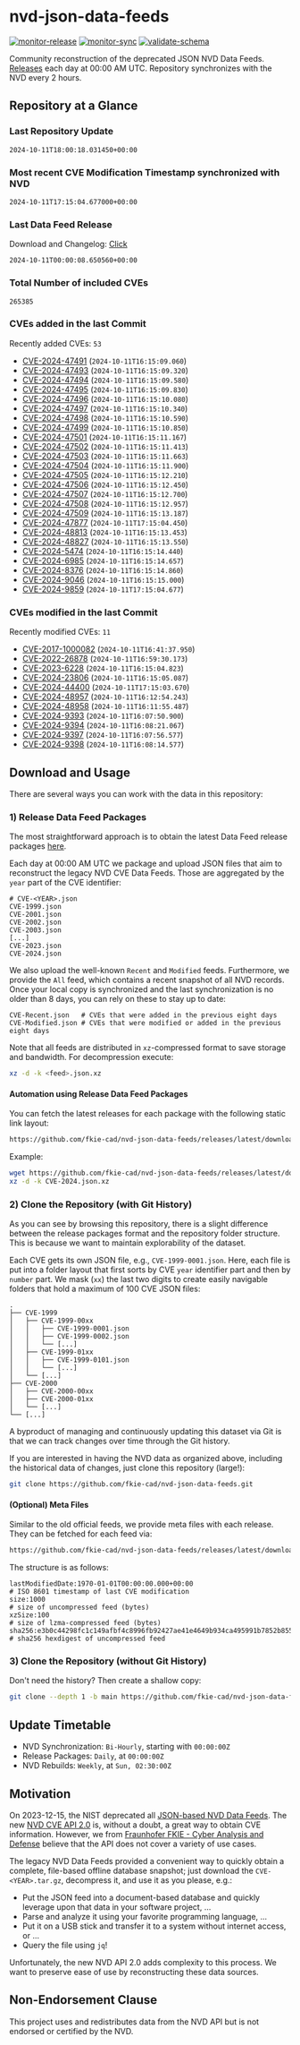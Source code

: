# nvd-json-data-feeds

[![monitor-release](https://github.com/fkie-cad/nvd-json-data-feeds/actions/workflows/monitor_release.yml/badge.svg)](https://github.com/fkie-cad/nvd-json-data-feeds/actions/workflows/monitor_release.yml)
[![monitor-sync](https://github.com/fkie-cad/nvd-json-data-feeds/actions/workflows/monitor_sync.yml/badge.svg)](https://github.com/fkie-cad/nvd-json-data-feeds/actions/workflows/monitor_sync.yml)
[![validate-schema](https://github.com/fkie-cad/nvd-json-data-feeds/actions/workflows/validate_schema.yml/badge.svg)](https://github.com/fkie-cad/nvd-json-data-feeds/actions/workflows/validate_schema.yml)

Community reconstruction of the deprecated JSON NVD Data Feeds.
[Releases](https://github.com/fkie-cad/nvd-json-data-feeds/releases/latest) each day at 00:00 AM UTC.
Repository synchronizes with the NVD every 2 hours.

## Repository at a Glance

### Last Repository Update

```plain
2024-10-11T18:00:18.031450+00:00
```

### Most recent CVE Modification Timestamp synchronized with NVD

```plain
2024-10-11T17:15:04.677000+00:00
```

### Last Data Feed Release

Download and Changelog: [Click](https://github.com/fkie-cad/nvd-json-data-feeds/releases/latest)

```plain
2024-10-11T00:00:08.650560+00:00
```

### Total Number of included CVEs

```plain
265385
```

### CVEs added in the last Commit

Recently added CVEs: `53`

- [CVE-2024-47491](CVE-2024/CVE-2024-474xx/CVE-2024-47491.json) (`2024-10-11T16:15:09.060`)
- [CVE-2024-47493](CVE-2024/CVE-2024-474xx/CVE-2024-47493.json) (`2024-10-11T16:15:09.320`)
- [CVE-2024-47494](CVE-2024/CVE-2024-474xx/CVE-2024-47494.json) (`2024-10-11T16:15:09.580`)
- [CVE-2024-47495](CVE-2024/CVE-2024-474xx/CVE-2024-47495.json) (`2024-10-11T16:15:09.830`)
- [CVE-2024-47496](CVE-2024/CVE-2024-474xx/CVE-2024-47496.json) (`2024-10-11T16:15:10.080`)
- [CVE-2024-47497](CVE-2024/CVE-2024-474xx/CVE-2024-47497.json) (`2024-10-11T16:15:10.340`)
- [CVE-2024-47498](CVE-2024/CVE-2024-474xx/CVE-2024-47498.json) (`2024-10-11T16:15:10.590`)
- [CVE-2024-47499](CVE-2024/CVE-2024-474xx/CVE-2024-47499.json) (`2024-10-11T16:15:10.850`)
- [CVE-2024-47501](CVE-2024/CVE-2024-475xx/CVE-2024-47501.json) (`2024-10-11T16:15:11.167`)
- [CVE-2024-47502](CVE-2024/CVE-2024-475xx/CVE-2024-47502.json) (`2024-10-11T16:15:11.413`)
- [CVE-2024-47503](CVE-2024/CVE-2024-475xx/CVE-2024-47503.json) (`2024-10-11T16:15:11.663`)
- [CVE-2024-47504](CVE-2024/CVE-2024-475xx/CVE-2024-47504.json) (`2024-10-11T16:15:11.900`)
- [CVE-2024-47505](CVE-2024/CVE-2024-475xx/CVE-2024-47505.json) (`2024-10-11T16:15:12.210`)
- [CVE-2024-47506](CVE-2024/CVE-2024-475xx/CVE-2024-47506.json) (`2024-10-11T16:15:12.450`)
- [CVE-2024-47507](CVE-2024/CVE-2024-475xx/CVE-2024-47507.json) (`2024-10-11T16:15:12.700`)
- [CVE-2024-47508](CVE-2024/CVE-2024-475xx/CVE-2024-47508.json) (`2024-10-11T16:15:12.957`)
- [CVE-2024-47509](CVE-2024/CVE-2024-475xx/CVE-2024-47509.json) (`2024-10-11T16:15:13.187`)
- [CVE-2024-47877](CVE-2024/CVE-2024-478xx/CVE-2024-47877.json) (`2024-10-11T17:15:04.450`)
- [CVE-2024-48813](CVE-2024/CVE-2024-488xx/CVE-2024-48813.json) (`2024-10-11T16:15:13.453`)
- [CVE-2024-48827](CVE-2024/CVE-2024-488xx/CVE-2024-48827.json) (`2024-10-11T16:15:13.550`)
- [CVE-2024-5474](CVE-2024/CVE-2024-54xx/CVE-2024-5474.json) (`2024-10-11T16:15:14.440`)
- [CVE-2024-6985](CVE-2024/CVE-2024-69xx/CVE-2024-6985.json) (`2024-10-11T16:15:14.657`)
- [CVE-2024-8376](CVE-2024/CVE-2024-83xx/CVE-2024-8376.json) (`2024-10-11T16:15:14.860`)
- [CVE-2024-9046](CVE-2024/CVE-2024-90xx/CVE-2024-9046.json) (`2024-10-11T16:15:15.000`)
- [CVE-2024-9859](CVE-2024/CVE-2024-98xx/CVE-2024-9859.json) (`2024-10-11T17:15:04.677`)


### CVEs modified in the last Commit

Recently modified CVEs: `11`

- [CVE-2017-1000082](CVE-2017/CVE-2017-10000xx/CVE-2017-1000082.json) (`2024-10-11T16:41:37.950`)
- [CVE-2022-26878](CVE-2022/CVE-2022-268xx/CVE-2022-26878.json) (`2024-10-11T16:59:30.173`)
- [CVE-2023-6228](CVE-2023/CVE-2023-62xx/CVE-2023-6228.json) (`2024-10-11T16:15:04.823`)
- [CVE-2024-23806](CVE-2024/CVE-2024-238xx/CVE-2024-23806.json) (`2024-10-11T16:15:05.087`)
- [CVE-2024-44400](CVE-2024/CVE-2024-444xx/CVE-2024-44400.json) (`2024-10-11T17:15:03.670`)
- [CVE-2024-48957](CVE-2024/CVE-2024-489xx/CVE-2024-48957.json) (`2024-10-11T16:12:54.243`)
- [CVE-2024-48958](CVE-2024/CVE-2024-489xx/CVE-2024-48958.json) (`2024-10-11T16:11:55.487`)
- [CVE-2024-9393](CVE-2024/CVE-2024-93xx/CVE-2024-9393.json) (`2024-10-11T16:07:50.900`)
- [CVE-2024-9394](CVE-2024/CVE-2024-93xx/CVE-2024-9394.json) (`2024-10-11T16:08:21.067`)
- [CVE-2024-9397](CVE-2024/CVE-2024-93xx/CVE-2024-9397.json) (`2024-10-11T16:07:56.577`)
- [CVE-2024-9398](CVE-2024/CVE-2024-93xx/CVE-2024-9398.json) (`2024-10-11T16:08:14.577`)


## Download and Usage

There are several ways you can work with the data in this repository:

### 1) Release Data Feed Packages

The most straightforward approach is to obtain the latest Data Feed release packages [here](https://github.com/fkie-cad/nvd-json-data-feeds/releases/latest).

Each day at 00:00 AM UTC we package and upload JSON files that aim to reconstruct the legacy NVD CVE Data Feeds.
Those are aggregated by the `year` part of the CVE identifier:

```
# CVE-<YEAR>.json
CVE-1999.json
CVE-2001.json
CVE-2002.json
CVE-2003.json
[...]
CVE-2023.json
CVE-2024.json
```

We also upload the well-known `Recent` and `Modified` feeds.
Furthermore, we provide the `All` feed, which contains a recent snapshot of all NVD records.
Once your local copy is synchronized and the last synchronization is no older than 8 days, you can rely on these to stay up to date:

```plain
CVE-Recent.json   # CVEs that were added in the previous eight days
CVE-Modified.json # CVEs that were modified or added in the previous eight days
```

Note that all feeds are distributed in `xz`-compressed format to save storage and bandwidth.
For decompression execute:

```sh
xz -d -k <feed>.json.xz
```

#### Automation using Release Data Feed Packages

You can fetch the latest releases for each package with the following static link layout:

```sh
https://github.com/fkie-cad/nvd-json-data-feeds/releases/latest/download/CVE-<YEAR>.json.xz
```

Example:

```sh
wget https://github.com/fkie-cad/nvd-json-data-feeds/releases/latest/download/CVE-2024.json.xz
xz -d -k CVE-2024.json.xz
```

### 2) Clone the Repository (with Git History)

As you can see by browsing this repository, there is a slight difference between the release packages format and the repository folder structure.
This is because we want to maintain explorability of the dataset.

Each CVE gets its own JSON file, e.g., `CVE-1999-0001.json`.
Here, each file is put into a folder layout that first sorts by CVE `year` identifier part and then by `number` part.
We mask (`xx`) the last two digits to create easily navigable folders that hold a maximum of 100 CVE JSON files:

```plain
.
├── CVE-1999
│   ├── CVE-1999-00xx
│   │   ├── CVE-1999-0001.json
│   │   ├── CVE-1999-0002.json
│   │   └── [...]
│   ├── CVE-1999-01xx
│   │   ├── CVE-1999-0101.json
│   │   └── [...]
│   └── [...]
├── CVE-2000
│   ├── CVE-2000-00xx
│   ├── CVE-2000-01xx
│   └── [...]
└── [...]
```

A byproduct of managing and continuously updating this dataset via Git is that we can track changes over time through the Git history.

If you are interested in having the NVD data as organized above, including the historical data of changes, just clone this repository (large!):

```sh
git clone https://github.com/fkie-cad/nvd-json-data-feeds.git
```

#### (Optional) Meta Files

Similar to the old official feeds, we provide meta files with each release. They can be fetched for each feed via:

```sh
https://github.com/fkie-cad/nvd-json-data-feeds/releases/latest/download/CVE-<YEAR>.meta
```

The structure is as follows:

```plain
lastModifiedDate:1970-01-01T00:00:00.000+00:00                          # ISO 8601 timestamp of last CVE modification
size:1000                                                               # size of uncompressed feed (bytes)
xzSize:100                                                              # size of lzma-compressed feed (bytes)
sha256:e3b0c44298fc1c149afbf4c8996fb92427ae41e4649b934ca495991b7852b855 # sha256 hexdigest of uncompressed feed
```

### 3) Clone the Repository (without Git History)

Don't need the history? Then create a shallow copy:

```sh
git clone --depth 1 -b main https://github.com/fkie-cad/nvd-json-data-feeds.git
```


## Update Timetable

* NVD Synchronization: `Bi-Hourly`, starting with `00:00:00Z`
* Release Packages: `Daily`, at `00:00:00Z`
* NVD Rebuilds: `Weekly`, at `Sun, 02:30:00Z`


## Motivation

On 2023-12-15, the NIST deprecated all [JSON-based NVD Data Feeds](https://nvd.nist.gov/vuln/data-feeds#divRetirementBanner-1).
The new [NVD CVE API 2.0](https://nvd.nist.gov/developers/vulnerabilities) is, without a doubt, a great way to obtain CVE information.
However, we from [Fraunhofer FKIE - Cyber Analysis and Defense](https://www.fkie.fraunhofer.de/en/departments/cad.html) believe that the API does not cover a variety of use cases.

The legacy NVD Data Feeds provided a convenient way to quickly obtain a complete, file-based offline database snapshot; just download the `CVE-<YEAR>.tar.gz`, decompress it, and use it as you please, e.g.:

- Put the JSON feed into a document-based database and quickly leverage upon that data in your software project, ...
- Parse and analyze it using your favorite programming language, ...
- Put it on a USB stick and transfer it to a system without internet access, or ...
- Query the file using `jq`!

Unfortunately, the new NVD API 2.0 adds complexity to this process.
We want to preserve ease of use by reconstructing these data sources.

## Non-Endorsement Clause

This project uses and redistributes data from the NVD API but is not endorsed or certified by the NVD.